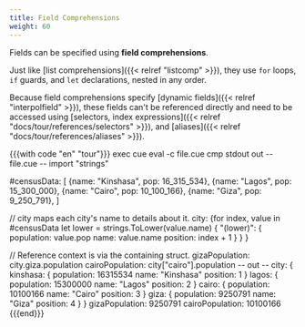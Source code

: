 ```yaml
---
title: Field Comprehensions
weight: 60
---
```


Fields can be specified using **field comprehensions**.

Just like
[list comprehensions]({{< relref "listcomp" >}}), they use
`for` loops, `if` guards, and `let` declarations,
nested in any order.

Because field comprehensions specify
[dynamic fields]({{< relref "interpolfield" >}}),
these fields can't be referenced directly
and need to be accessed using 
[selectors, index expressions]({{< relref "docs/tour/references/selectors" >}}),
and [aliases]({{< relref "docs/tour/references/aliases" >}}).

{{{with code "en" "tour"}}}
exec cue eval -c file.cue
cmp stdout out
-- file.cue --
import "strings"

#censusData: [
	{name: "Kinshasa", pop: 16_315_534},
	{name: "Lagos", pop:    15_300_000},
	{name: "Cairo", pop:    10_100_166},
	{name: "Giza", pop:     9_250_791},
]

// city maps each city's name to details about it.
city: {for index, value in #censusData
	let lower = strings.ToLower(value.name) {
		"\(lower)": {
			population: value.pop
			name:       value.name
			position:   index + 1
		}
	}
}

// Reference context is via the containing struct.
gizaPopulation:  city.giza.population
cairoPopulation: city["cairo"].population
-- out --
city: {
    kinshasa: {
        population: 16315534
        name:       "Kinshasa"
        position:   1
    }
    lagos: {
        population: 15300000
        name:       "Lagos"
        position:   2
    }
    cairo: {
        population: 10100166
        name:       "Cairo"
        position:   3
    }
    giza: {
        population: 9250791
        name:       "Giza"
        position:   4
    }
}
gizaPopulation:  9250791
cairoPopulation: 10100166
{{{end}}}
